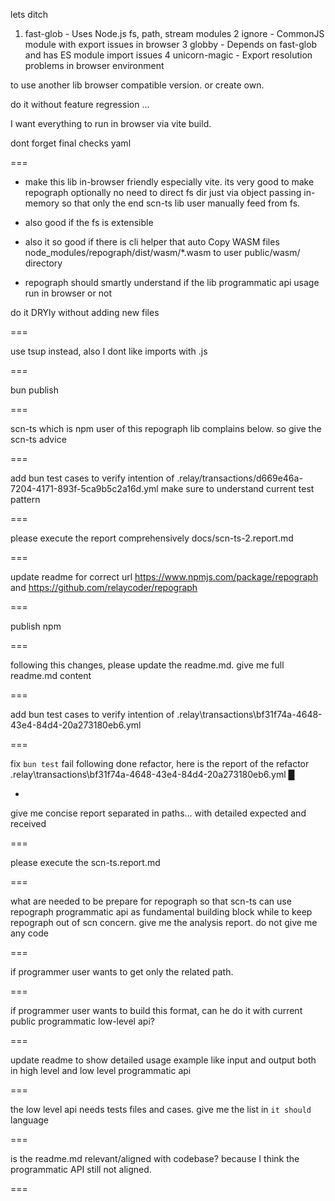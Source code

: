 
lets ditch
1. fast-glob - Uses Node.js fs, path, stream modules
2 ignore - CommonJS module with export issues in browser
3 globby - Depends on fast-glob and has ES module import issues
4 unicorn-magic - Export resolution problems in browser environment

to use another lib browser compatible version. or create own.

do it without feature regression ...

I want everything to run in browser via vite build.

dont forget final checks yaml

===

- make this lib in-browser friendly especially vite. its very good to make repograph optionally no need to
direct fs dir just via object passing in-memory so that only the end scn-ts lib user manually feed from fs.

- also good if the fs is extensible

- also it so good if there is cli helper that auto Copy WASM files node_modules/repograph/dist/wasm/*.wasm to user public/wasm/ directory

- repograph should smartly understand if the lib programmatic api usage run in browser or not

do it DRYly without adding new files

===

use tsup instead, also I dont like imports with .js

===

bun publish

===

scn-ts which is npm user of this repograph lib complains below. so give the scn-ts advice

===

add bun test cases to verify intention of  .relay/transactions/d669e46a-7204-4171-893f-5ca9b5c2a16d.yml make sure to understand current test pattern

===

please execute the report comprehensively docs/scn-ts-2.report.md

===

update readme for correct url https://www.npmjs.com/package/repograph and https://github.com/relaycoder/repograph

===

publish npm

===

following this changes, please update the readme.md. give me full readme.md content

===

add bun test cases to verify intention of .relay\transactions\bf31f74a-4648-43e4-84d4-20a273180eb6.yml

===

fix `bun test` fail following done refactor, here is the report of the refactor .relay\transactions\bf31f74a-4648-43e4-84d4-20a273180eb6.yml █

-

give me concise report separated in paths... with detailed expected and received

===

please execute the scn-ts.report.md

===

what are needed to be prepare for repograph so that scn-ts can use repograph programmatic api as fundamental building block while to keep repograph out of scn concern. give me the analysis report. do not give me any code

===

if programmer user wants to get only the related path.

===

if programmer user wants to build this format, can he do it with current public programmatic low-level api?

===

update readme to show detailed usage example like input and output both in high level and low level programmatic api

===

the low level api needs tests files and cases. give me the list in `it should` language

===

is the readme.md relevant/aligned with codebase? because I think the programmatic API still not aligned.

===

